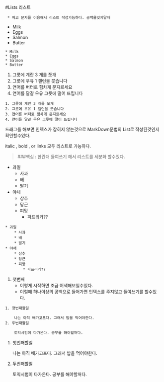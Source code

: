 #Lists 리스트

``` * 띄고 문자를 이용해서 리스트 작성가능하다. 공백을잊지말자```

* Milk
* Eggs
* Salmon
* Butter

```
* Milk
* Eggs
* Salmon
* Butter
```
1. 그릇에 계란 3 개를 쪼개
2. 그릇에 우유 1 갤런을 붓습니다
3. 연어를 버터로 힘차게 문지르세요
4. 연어를 달걀 우유 그릇에 떨어 뜨립니다

```
1. 그릇에 계란 3 개를 쪼개
2. 그릇에 우유 1 갤런을 붓습니다
3. 연어를 버터로 힘차게 문지르세요
4. 연어를 달걀 우유 그릇에 떨어 뜨립니다
```
드래그를 해보면 인덱스가 잡히지 않는것으로 MarkDown문법의 List로 작성된것인지 확인할수있다.

italic , bold , or links 모두 리스트로 가능하다.

>###핵심 : 한칸더 들여쓰기 해서 리스트를 세분화 할수있다.


* 과일
    * 사과
    * 배
    * 딸기
* 야채
    * 상추
    * 당근
    * 피망
        * 파프리카??
```
* 과일
    * 사과
    * 배
    * 딸기
* 야채
    * 상추
    * 당근
    * 피망
        * 파프리카??
```

1. 첫번째
    * 이렇게 시작하면 조금 어색해보일수있다.
    * 이럴때 하나이상의 공백으로 들어가면 인덱스를 주지않고 들여쓰기를 할수있다.

```
1. 첫번째할일

    나는 아직 배가고프다. 그래서 밥을 먹어야한다.
2. 두번째할일 
    
    토익시험이 다가온다. 공부를 해야할꺼다.
```
1. 첫번째할일

    나는 아직 배가고프다. 그래서 밥을 먹어야한다.
2. 두번째할일 
    
    토익시험이 다가온다. 공부를 해야할꺼다.